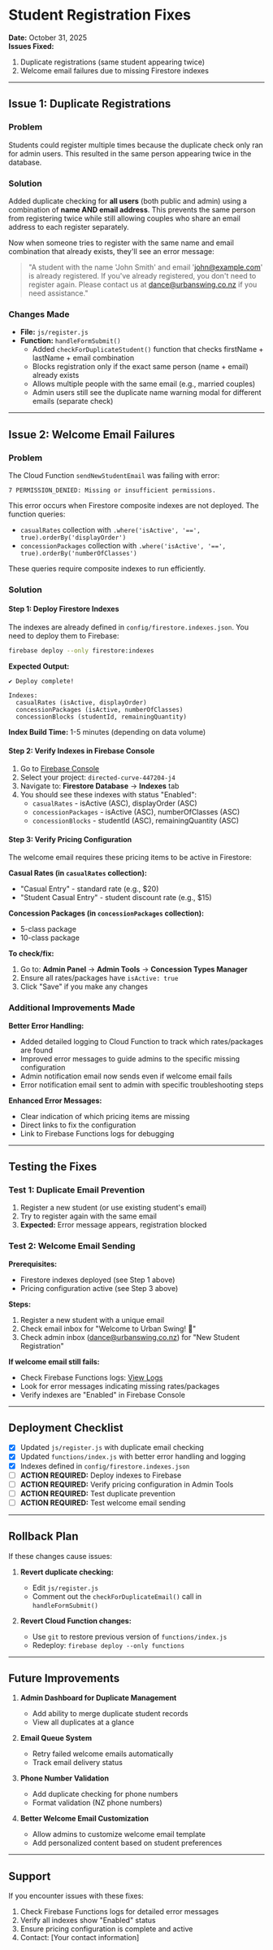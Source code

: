 # Student Registration Fixes

**Date:** October 31, 2025  
**Issues Fixed:**
1. Duplicate registrations (same student appearing twice)
2. Welcome email failures due to missing Firestore indexes

---

## Issue 1: Duplicate Registrations

### Problem
Students could register multiple times because the duplicate check only ran for admin users. This resulted in the same person appearing twice in the database.

### Solution
Added duplicate checking for **all users** (both public and admin) using a combination of **name AND email address**. This prevents the same person from registering twice while still allowing couples who share an email address to each register separately.

Now when someone tries to register with the same name and email combination that already exists, they'll see an error message:

> "A student with the name 'John Smith' and email 'john@example.com' is already registered. If you've already registered, you don't need to register again. Please contact us at dance@urbanswing.co.nz if you need assistance."

### Changes Made
- **File:** `js/register.js`
- **Function:** `handleFormSubmit()`
  - Added `checkForDuplicateStudent()` function that checks firstName + lastName + email combination
  - Blocks registration only if the exact same person (name + email) already exists
  - Allows multiple people with the same email (e.g., married couples)
  - Admin users still see the duplicate name warning modal for different emails (separate check)

---

## Issue 2: Welcome Email Failures

### Problem
The Cloud Function `sendNewStudentEmail` was failing with error:
```
7 PERMISSION_DENIED: Missing or insufficient permissions.
```

This error occurs when Firestore composite indexes are not deployed. The function queries:
- `casualRates` collection with `.where('isActive', '==', true).orderBy('displayOrder')`
- `concessionPackages` collection with `.where('isActive', '==', true).orderBy('numberOfClasses')`

These queries require composite indexes to run efficiently.

### Solution

#### Step 1: Deploy Firestore Indexes

The indexes are already defined in `config/firestore.indexes.json`. You need to deploy them to Firebase:

```bash
firebase deploy --only firestore:indexes
```

**Expected Output:**
```
✔ Deploy complete!

Indexes:
  casualRates (isActive, displayOrder)
  concessionPackages (isActive, numberOfClasses)
  concessionBlocks (studentId, remainingQuantity)
```

**Index Build Time:** 1-5 minutes (depending on data volume)

#### Step 2: Verify Indexes in Firebase Console

1. Go to [Firebase Console](https://console.firebase.google.com/)
2. Select your project: `directed-curve-447204-j4`
3. Navigate to: **Firestore Database** → **Indexes** tab
4. You should see these indexes with status "Enabled":
   - `casualRates` - isActive (ASC), displayOrder (ASC)
   - `concessionPackages` - isActive (ASC), numberOfClasses (ASC)
   - `concessionBlocks` - studentId (ASC), remainingQuantity (ASC)

#### Step 3: Verify Pricing Configuration

The welcome email requires these pricing items to be active in Firestore:

**Casual Rates (in `casualRates` collection):**
- "Casual Entry" - standard rate (e.g., $20)
- "Student Casual Entry" - student discount rate (e.g., $15)

**Concession Packages (in `concessionPackages` collection):**
- 5-class package
- 10-class package

**To check/fix:**
1. Go to: **Admin Panel** → **Admin Tools** → **Concession Types Manager**
2. Ensure all rates/packages have `isActive: true`
3. Click "Save" if you make any changes

### Additional Improvements Made

**Better Error Handling:**
- Added detailed logging to Cloud Function to track which rates/packages are found
- Improved error messages to guide admins to the specific missing configuration
- Admin notification email now sends even if welcome email fails
- Error notification email sent to admin with specific troubleshooting steps

**Enhanced Error Messages:**
- Clear indication of which pricing items are missing
- Direct links to fix the configuration
- Link to Firebase Functions logs for debugging

---

## Testing the Fixes

### Test 1: Duplicate Email Prevention

1. Register a new student (or use existing student's email)
2. Try to register again with the same email
3. **Expected:** Error message appears, registration blocked

### Test 2: Welcome Email Sending

**Prerequisites:**
- Firestore indexes deployed (see Step 1 above)
- Pricing configuration active (see Step 3 above)

**Steps:**
1. Register a new student with a unique email
2. Check email inbox for "Welcome to Urban Swing! 🎉"
3. Check admin inbox (dance@urbanswing.co.nz) for "New Student Registration"

**If welcome email still fails:**
- Check Firebase Functions logs: [View Logs](https://console.firebase.google.com/project/directed-curve-447204-j4/functions/logs)
- Look for error messages indicating missing rates/packages
- Verify indexes are "Enabled" in Firebase Console

---

## Deployment Checklist

- [x] Updated `js/register.js` with duplicate email checking
- [x] Updated `functions/index.js` with better error handling and logging
- [x] Indexes defined in `config/firestore.indexes.json`
- [ ] **ACTION REQUIRED:** Deploy indexes to Firebase
- [ ] **ACTION REQUIRED:** Verify pricing configuration in Admin Tools
- [ ] **ACTION REQUIRED:** Test duplicate prevention
- [ ] **ACTION REQUIRED:** Test welcome email sending

---

## Rollback Plan

If these changes cause issues:

1. **Revert duplicate checking:**
   - Edit `js/register.js`
   - Comment out the `checkForDuplicateEmail()` call in `handleFormSubmit()`

2. **Revert Cloud Function changes:**
   - Use `git` to restore previous version of `functions/index.js`
   - Redeploy: `firebase deploy --only functions`

---

## Future Improvements

1. **Admin Dashboard for Duplicate Management**
   - Add ability to merge duplicate student records
   - View all duplicates at a glance

2. **Email Queue System**
   - Retry failed welcome emails automatically
   - Track email delivery status

3. **Phone Number Validation**
   - Add duplicate checking for phone numbers
   - Format validation (NZ phone numbers)

4. **Better Welcome Email Customization**
   - Allow admins to customize welcome email template
   - Add personalized content based on student preferences

---

## Support

If you encounter issues with these fixes:

1. Check Firebase Functions logs for detailed error messages
2. Verify all indexes show "Enabled" status
3. Ensure pricing configuration is complete and active
4. Contact: [Your contact information]
